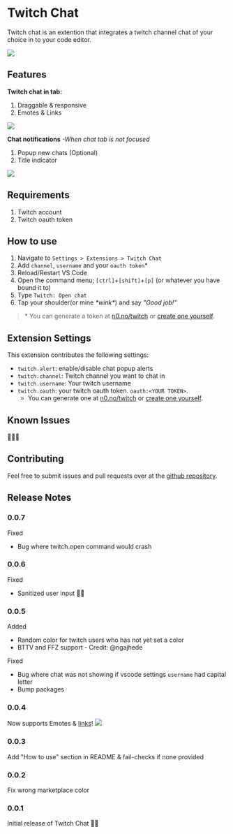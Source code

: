 
# Twitch Chat

Twitch chat is an extention that integrates a twitch channel chat of your choice in to your code editor.

![](https://i.gyazo.com/07c6fa0478cf31f2d0a92a75e7dd790b.gif)

## Features

 **Twitch chat in tab:**
 1. Draggable & responsive
 2. Emotes & Links

![](https://i.gyazo.com/b37c04b5398ffae277e4010cb09d3b25.png)

**Chat notifications** *-When chat tab is not focused*
 1. Popup new chats (Optional)
 2. Title indicator

![](https://i.gyazo.com/d268441028f9f78fa288eba87ace0b52.png)

## Requirements

 1. Twitch account
 2. Twitch oauth token

## How to use

 1. Navigate to `Settings > Extensions > Twitch Chat`
 2. Add `channel`, `username` and your `oauth token`*
 3. Reload/Restart VS Code
 4. Open the command menu; `[ctrl]`+`[shift]`+`[p]` (or whatever you have bound it to)
 5. Type `Twitch: Open chat`
 6. Tap your shoulder(or mine *\*wink\**) and say *"Good job!"*

>\* You can generate a token at [n0.no/twitch](https://n0.no/twitch/) or [create one yourself](https://dev.twitch.tv/docs/authentication/getting-tokens-oauth/).

## Extension Settings

This extension contributes the following settings:

* `twitch.alert`: enable/disable chat popup alerts
* `twitch.channel`: Twitch channel you want to chat in 
* `twitch.username`: Your twitch username
* `twitch.oauth`: your twitch oauth token. `oauth:<YOUR TOKEN>`. 
	* You can generate one at [n0.no/twitch](https://n0.no/twitch/) or [create one yourself](https://dev.twitch.tv/docs/authentication/getting-tokens-oauth/).

## Known Issues
🦗🦗🦗

## Contributing
Feel free to submit issues and pull requests over at the [github repository](https://github.com/BlitZz96/vs-code-twitch-chat).

## Release Notes

### 0.0.7
Fixed
* Bug where twitch.open command would crash
### 0.0.6
Fixed
* Sanitized user input 🐛👮
### 0.0.5

Added
* Random color for twitch users who has not yet set a color
* BTTV and FFZ support - Credit: @ngajhede

Fixed
* Bug where chat was not showing if vscode settings `username` had capital letter
* Bump packages

### 0.0.4

Now supports Emotes & [links]()! ![](https://static-cdn.jtvnw.net/emoticons/v1/88/1.0)

### 0.0.3

Add "How to use" section in README & fail-checks if none provided

### 0.0.2

Fix wrong marketplace color

### 0.0.1

Initial release of Twitch Chat 🎉🎉
